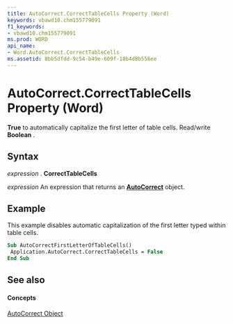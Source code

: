 ```yaml
---
title: AutoCorrect.CorrectTableCells Property (Word)
keywords: vbawd10.chm155779091
f1_keywords:
- vbawd10.chm155779091
ms.prod: WORD
api_name:
- Word.AutoCorrect.CorrectTableCells
ms.assetid: 8bb5dfdd-9c54-b49e-609f-18b4d8b556ee
---
```



# AutoCorrect.CorrectTableCells Property (Word)

 **True** to automatically capitalize the first letter of table cells. Read/write **Boolean** .


## Syntax

 _expression_ . **CorrectTableCells**

 _expression_ An expression that returns an **[AutoCorrect](autocorrect-object-word.md)** object.


## Example

This example disables automatic capitalization of the first letter typed within table cells.


```vb
Sub AutoCorrectFirstLetterOfTableCells() 
 Application.AutoCorrect.CorrectTableCells = False 
End Sub
```


## See also


#### Concepts


[AutoCorrect Object](autocorrect-object-word.md)

